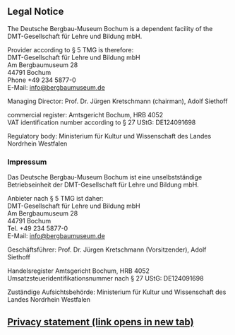 ## Legal Notice

The Deutsche Bergbau-Museum Bochum is a dependent facility of the
DMT-Gesellschaft für Lehre und Bildung mbH.

Provider according to § 5 TMG is therefore:  
DMT-Gesellschaft für Lehre und Bildung mbH  
Am Bergbaumuseum 28  
44791 Bochum  
Phone +49 234 5877-0  
E-Mail: [info@bergbaumuseum.de](info@bergbaumuseum.de)

Managing Director: Prof. Dr. Jürgen Kretschmann (chairman), Adolf
Siethoff

commercial register: Amtsgericht Bochum, HRB 4052  
VAT identification number according to § 27 UStG: DE124091698

Regulatory body: Ministerium für Kultur und Wissenschaft des Landes
Nordrhein Westfalen

### Impressum

Das Deutsche Bergbau-Museum Bochum ist eine unselbstständige
Betriebseinheit der DMT-Gesellschaft für Lehre und Bildung mbH.

Anbieter nach § 5 TMG ist daher:  
DMT-Gesellschaft für Lehre und Bildung mbH  
Am Bergbaumuseum 28  
44791 Bochum  
Tel. +49 234 5877-0  
E-Mail: [info@bergbaumuseum.de](info@bergbaumuseum.de)

Geschäftsführer: Prof. Dr. Jürgen Kretschmann (Vorsitzender), Adolf
Siethoff

Handelsregister Amtsgericht Bochum, HRB 4052  
Umsatzsteueridentifikationsnummer nach § 27 UStG: DE124091698

Zuständige Aufsichtsbehörde: Ministerium für Kultur und Wissenschaft des
Landes Nordrhein Westfalen

## [Privacy statement (link opens in new tab)](https://dse.cortina-consult.com/privacy/6140aab59b531)

